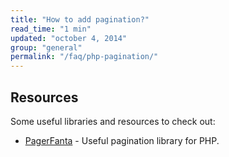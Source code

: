 ```yaml
---
title: "How to add pagination?"
read_time: "1 min"
updated: "october 4, 2014"
group: "general"
permalink: "/faq/php-pagination/"
---
```


## Resources

Some useful libraries and resources to check out:

* [PagerFanta](https://github.com/whiteoctober/Pagerfanta) - Useful pagination library for PHP.